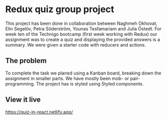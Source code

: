 # Redux quiz group project

This project has been done in collaboration between Naghmeh Okhovat, Elin Segelöv, Petra Söderström, Younas Tesfamariam and Julia Östedt. For week ten of the Technigo bootcamp (first week working with Redux) our assignment was to create a quiz and displaying the provided answers is a summary. We were given a starter code with reducers and actions.

## The problem
To complete the task we planed using a Kanban board, breaking down the assignment in smaller parts. We have mostly been mob- or pair-programming.
The project has is styled using Styled components.

## View it live

https://quiz-in-react.netlify.app/
